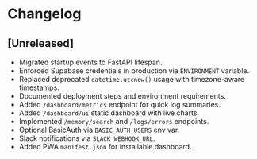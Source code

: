 # Changelog

## [Unreleased]
- Migrated startup events to FastAPI lifespan.
- Enforced Supabase credentials in production via `ENVIRONMENT` variable.
- Replaced deprecated `datetime.utcnow()` usage with timezone-aware timestamps.
- Documented deployment steps and environment requirements.
- Added `/dashboard/metrics` endpoint for quick log summaries.
- Added `/dashboard/ui` static dashboard with live charts.
- Implemented `/memory/search` and `/logs/errors` endpoints.
- Optional BasicAuth via `BASIC_AUTH_USERS` env var.
- Slack notifications via `SLACK_WEBHOOK_URL`.
- Added PWA `manifest.json` for installable dashboard.
